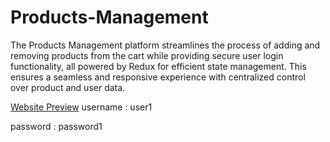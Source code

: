 
# Products-Management
 The Products Management platform streamlines the process of adding and removing products from the cart while providing secure user login functionality, all powered by Redux for efficient state management. This ensures a seamless and responsive experience with centralized control over product and user data.

[Website Preview](https://productsmanagement1.netlify.app/login)
username : user1 

password : password1
